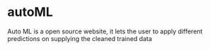 # autoML
Auto ML is a open source website, it lets the user to apply different predictions on supplying the cleaned trained data
